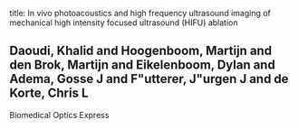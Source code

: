 title: In vivo photoacoustics and high frequency ultrasound imaging of mechanical high intensity focused ultrasound (HIFU) ablation

## Daoudi, Khalid and Hoogenboom, Martijn and den Brok, Martijn and Eikelenboom, Dylan and Adema, Gosse J and F"utterer, J"urgen J and de Korte, Chris L
Biomedical Optics Express

